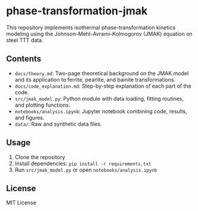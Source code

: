 # phase-transformation-jmak
This repository implements isothermal phase-transformation kinetics modeling using the Johnson–Mehl–Avrami–Kolmogorov (JMAK) equation on steel TTT data.
## Contents
- `docs/theory.md`: Two-page theoretical background on the JMAK model and its application to ferrite, pearlite, and bainite transformations.
- `docs/code_explanation.md`: Step-by-step explanation of each part of the code.
- `src/jmak_model.py`: Python module with data loading, fitting routines, and plotting functions.
- `notebooks/analysis.ipynb`: Jupyter notebook combining code, results, and figures.
- `data/`: Raw and synthetic data files.

## Usage
1. Clone the repository
2. Install dependencies: `pip install -r requirements.txt`
3. Run `src/jmak_model.py` or open `notebooks/analysis.ipynb`

## License
MIT License
